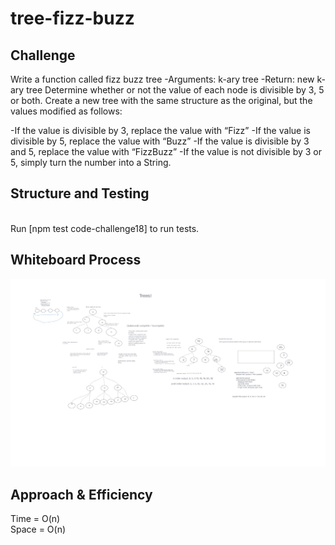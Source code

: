 # tree-fizz-buzz

## Challenge

Write a function called fizz buzz tree
-Arguments: k-ary tree
-Return: new k-ary tree
Determine whether or not the value of each node is divisible by 3, 5 or both. Create a new tree with the same structure as the original, but the values modified as follows:

-If the value is divisible by 3, replace the value with “Fizz”
-If the value is divisible by 5, replace the value with “Buzz”
-If the value is divisible by 3 and 5, replace the value with “FizzBuzz”
-If the value is not divisible by 3 or 5, simply turn the number into a String.

## Structure and Testing

<br/>
Run [npm test code-challenge18] to run tests.

## Whiteboard Process

<!-- Embedded whiteboard image -->
![Whiteboard](./../images/CC15.jpg)

## Approach & Efficiency

<!-- What approach did you take? Discuss Why. What is the Big O space/time for this approach? -->

Time = O(n)<br/>
Space = O(n)

